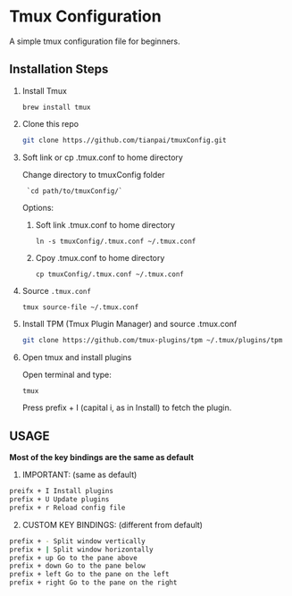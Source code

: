 # Tmux Configuration

A simple tmux configuration file for beginners.

## Installation Steps

1.  Install Tmux

    `brew install tmux`

2.  Clone this repo

    ```bash
    git clone https.//github.com/tianpai/tmuxConfig.git
    ```

3.  Soft link or cp .tmux.conf to home directory

    Change directory to tmuxConfig folder

         `cd path/to/tmuxConfig/`

    Options:

    1. Soft link .tmux.conf to home directory

       `ln -s tmuxConfig/.tmux.conf ~/.tmux.conf`

    2. Cpoy .tmux.conf to home directory

       `cp tmuxConfig/.tmux.conf ~/.tmux.conf`

4.  Source `.tmux.conf`

        tmux source-file ~/.tmux.conf

5.  Install TPM (Tmux Plugin Manager) and source .tmux.conf

    ```bash
    git clone https://github.com/tmux-plugins/tpm ~/.tmux/plugins/tpm
    ```

6.  Open tmux and install plugins

    Open terminal and type:

    ```bash
    tmux
    ```

    Press prefix + I (capital i, as in Install) to fetch the plugin.

## USAGE

**Most of the key bindings are the same as default**

1. IMPORTANT: (same as default)

```bash
preifx + I Install plugins
prefix + U Update plugins
prefix + r Reload config file
```

2. CUSTOM KEY BINDINGS: (different from default)

```bash
prefix + - Split window vertically
prefix + | Split window horizontally
prefix + up Go to the pane above
prefix + down Go to the pane below
prefix + left Go to the pane on the left
prefix + right Go to the pane on the right
```
